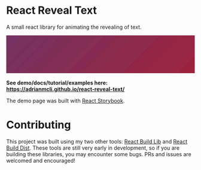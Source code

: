 # React Reveal Text

A small react library for animating the revealing of text.

![gif animation](react-reveal-text.gif)

**See demo/docs/tutorial/examples here: https://adrianmcli.github.io/react-reveal-text/**

The demo page was built with [React Storybook](https://github.com/storybooks/react-storybook).

# Contributing

This project was built using my two other tools: [React Build Lib](https://github.com/adrianmcli/react-build-lib) and [React Build Dist](https://github.com/adrianmcli/react-build-dist). These tools are still very early in development, so if you are building these libraries, you may encounter some bugs. PRs and issues are welcomed and encouraged!